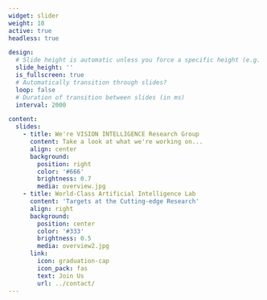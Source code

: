 ```yaml
---
widget: slider
weight: 10
active: true
headless: true

design:
  # Slide height is automatic unless you force a specific height (e.g. '400px')
  slide_height: ''
  is_fullscreen: true
  # Automatically transition through slides?
  loop: false
  # Duration of transition between slides (in ms)
  interval: 2000

content:
  slides:
    - title: We're VISION INTELLIGENCE Research Group
      content: Take a look at what we're working on...
      align: center
      background:
        position: right
        color: '#666'
        brightness: 0.7
        media: overview.jpg
    - title: World-Class Artificial Intelligence Lab
      content: 'Targets at the Cutting-edge Research'
      align: right
      background:
        position: center
        color: '#333'
        brightness: 0.5
        media: overview2.jpg
      link:
        icon: graduation-cap
        icon_pack: fas
        text: Join Us
        url: ../contact/
---
```

